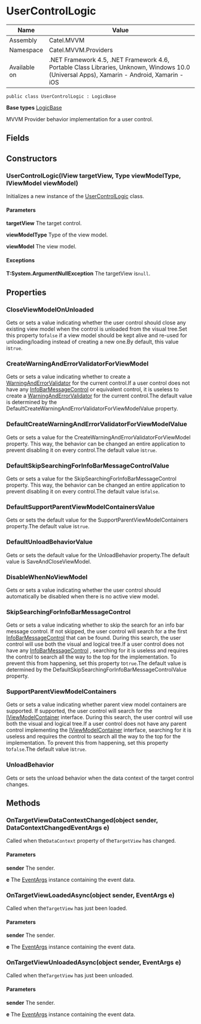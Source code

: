 

# UserControlLogic

Name|Value
---|---
Assembly|Catel.MVVM
Namespace|Catel.MVVM.Providers
Available on|.NET Framework 4.5, .NET Framework 4.6, Portable Class Libraries, Unknown, Windows 10.0 (Universal Apps), Xamarin - Android, Xamarin - iOS

```
public class UserControlLogic : LogicBase
```

**Base types**
[LogicBase](/Catel.MVVM\Catel\MVVM\Providers\LogicBase.md)


MVVM Provider behavior implementation for a user control.



## Fields

## Constructors

### UserControlLogic(IView targetView, Type viewModelType, IViewModel viewModel)

Initializes a new instance of the [UserControlLogic](#) class.

#### Parameters

**targetView**
The target control.

**viewModelType**
Type of the view model.

**viewModel**
The view model.

#### Exceptions

**T:System.ArgumentNullException**
The targetView is`null`.



## Properties

### CloseViewModelOnUnloaded

Gets or sets a value indicating whether the user control should close any existing view model when the control is unloaded from the visual tree.Set this property to`false` if a view model should be kept alive and re-used for unloading/loading instead of creating a new one.By default, this value is`true`.



### CreateWarningAndErrorValidatorForViewModel

Gets or sets a value indicating whether to create a [WarningAndErrorValidator](#) for the current control.If a user control does not have any [InfoBarMessageControl](#) or equivalent control, it is useless to create a [WarningAndErrorValidator](#) for the current control.The default value is determined by the DefaultCreateWarningAndErrorValidatorForViewModelValue property.



### DefaultCreateWarningAndErrorValidatorForViewModelValue

Gets or sets a value for the CreateWarningAndErrorValidatorForViewModel property. This way, the behavior can be changed an entire application to prevent disabling it on every control.The default value is`true`.



### DefaultSkipSearchingForInfoBarMessageControlValue

Gets or sets a value for the SkipSearchingForInfoBarMessageControl property. This way, the behavior can be changed an entire application to prevent disabling it on every control.The default value is`false`.



### DefaultSupportParentViewModelContainersValue

Gets or sets the default value for the SupportParentViewModelContainers property.The default value is`true`.



### DefaultUnloadBehaviorValue

Gets or sets the default value for the UnloadBehavior property.The default value is SaveAndCloseViewModel.



### DisableWhenNoViewModel

Gets or sets a value indicating whether the user control should automatically be disabled when there is no active view model.



### SkipSearchingForInfoBarMessageControl

Gets or sets a value indicating whether to skip the search for an info bar message control. If not skipped, the user control will search for a the first [InfoBarMessageControl](#) that can be found. During this search, the user control will use both the visual and logical tree.If a user control does not have any [InfoBarMessageControl](#) , searching for it is useless and requires the control to search all the way to the top for the implementation. To prevent this from happening, set this property to`true`.The default value is determined by the DefaultSkipSearchingForInfoBarMessageControlValue property.



### SupportParentViewModelContainers

Gets or sets a value indicating whether parent view model containers are supported. If supported, the user control will search for the [IViewModelContainer](#) interface. During this search, the user control will use both the visual and logical tree.If a user control does not have any parent control implementing the [IViewModelContainer](#) interface, searching for it is useless and requires the control to search all the way to the top for the implementation. To prevent this from happening, set this property to`false`.The default value is`true`.



### UnloadBehavior

Gets or sets the unload behavior when the data context of the target control changes.



## Methods

### OnTargetViewDataContextChanged(object sender, DataContextChangedEventArgs e)

Called when the`DataContext` property of the`TargetView` has changed.

#### Parameters

**sender**
The sender.

**e**
The [EventArgs](#) instance containing the event data.



### OnTargetViewLoadedAsync(object sender, EventArgs e)

Called when the`TargetView` has just been loaded.

#### Parameters

**sender**
The sender.

**e**
The [EventArgs](#) instance containing the event data.



### OnTargetViewUnloadedAsync(object sender, EventArgs e)

Called when the`TargetView` has just been unloaded.

#### Parameters

**sender**
The sender.

**e**
The [EventArgs](#) instance containing the event data.



